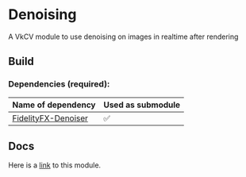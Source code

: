 # Denoising

A VkCV module to use denoising on images in realtime after rendering

## Build

### Dependencies (required):

| Name of dependency                                                            | Used as submodule |
|-------------------------------------------------------------------------------|-------------------|
| [FidelityFX-Denoiser](https://github.com/GPUOpen-Effects/FidelityFX-Denoiser) | ✅                 |

## Docs

Here is a [link](https://userpages.uni-koblenz.de/~vkcv/doc/group__vkcv__denoising.html) to this module.
